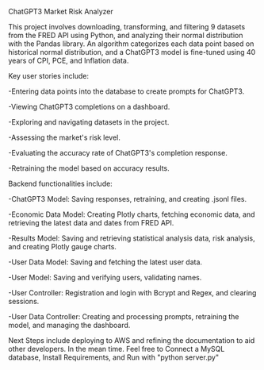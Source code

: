 ChatGPT3 Market Risk Analyzer

This project involves downloading, transforming, and filtering 9 datasets from the FRED API using Python, and analyzing their normal distribution with the Pandas library. An algorithm categorizes each data point based on historical normal distribution, and a ChatGPT3 model is fine-tuned using 40 years of CPI, PCE, and Inflation data.

Key user stories include:

-Entering data points into the database to create prompts for ChatGPT3.

-Viewing ChatGPT3 completions on a dashboard.

-Exploring and navigating datasets in the project.

-Assessing the market's risk level.

-Evaluating the accuracy rate of ChatGPT3's completion response.

-Retraining the model based on accuracy results.


Backend functionalities include:

-ChatGPT3 Model: Saving responses, retraining, and creating .jsonl files.

-Economic Data Model: Creating Plotly charts, fetching economic data, and retrieving the latest data and dates from FRED API.

-Results Model: Saving and retrieving statistical analysis data, risk analysis, and creating Plotly gauge charts.

-User Data Model: Saving and fetching the latest user data.

-User Model: Saving and verifying users, validating names.

-User Controller: Registration and login with Bcrypt and Regex, and clearing sessions.

-User Data Controller: Creating and processing prompts, retraining the model, and managing the dashboard.

Next Steps include deploying to AWS and refining the documentation to aid other developers. In the mean time. Feel free to Connect a MySQL database, Install Requirements, and Run with "python server.py"
